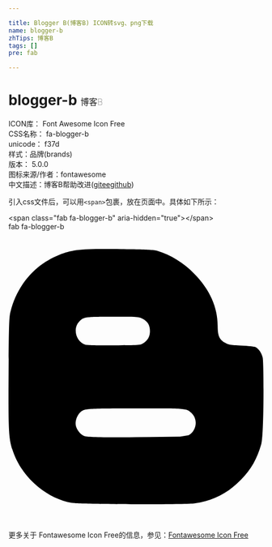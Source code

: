 ```yaml
---

title: Blogger B(博客B) ICON转svg、png下载
name: blogger-b
zhTips: 博客B
tags: []
pre: fab

---
```


# blogger-b  <small style="font-size: 60%;font-weight: 100">博客B</small>


<div class="detail-page">
<p>
<span>
ICON库：
<span class="badge-secondary badge">Font Awesome Icon Free</span> 
</span>
<br/>
<span>
CSS名称：
<span class="badge-secondary badge">fa-blogger-b</span> 
</span>
<br/>
<span>
unicode：
<span class="badge-secondary badge">f37d</span> 
<copy-btn content='f37d' btn-title=""></copy-btn>
<copy-btn :content='String.fromCodePoint(parseInt("f37d", 16))' btn-title="复制U"></copy-btn>
</span><br/><span>样式：<span class="badge-light badge">品牌(brands)</span></span>
<br/>
<span>
版本：
<span class="badge-secondary badge">5.0.0</span> 
</span>
<br/>
<span>图标来源/作者：<span class="badge-light badge">fontawesome</span></span> 
<br/>
<span class="zh-detail">中文描述：<span class="badge-primary badge">博客B</span><span class="help-link"><span>帮助改进</span>(<a href="https://gitee.com/liuwave/icon-helper/edit/master/json/fontawesome/brands/blogger-b.json" target="_blank" rel="noopener noreferrer">gitee</a><a href="https://github.com/liuwave/icon-helper/edit/master/json/fontawesome/brands/blogger-b.json" target="_blank" rel="noopener noreferrer">github</a></span>)</span><br/>
</p>
</div>
<div class="alert alert-dark">
  <i class="fab fa-blogger-b fa-xs"></i>
  <i class="fab fa-blogger-b fa-sm"></i>
  <i class="fab fa-blogger-b fa-lg"></i>
  <i class="fab fa-blogger-b fa-2x"></i>
  <i class="fab fa-blogger-b fa-3x"></i>
  <i class="fab fa-blogger-b fa-5x"></i>
  <i class="fab fa-blogger-b fa-7x"></i>
</div>
<div>
  <p>引入css文件后，可以用<code>&lt;span&gt;</code>包裹，放在页面中。具体如下所示：    
  </p>
  <div class="alert alert-primary" style="font-size: 14px">
    &lt;span class="fab fa-blogger-b" aria-hidden="true"&gt;&lt;/span&gt;
    <copy-btn content='<span class="fab fa-blogger-b" aria-hidden="true"></span>'></copy-btn>
  </div>
  <div class="alert alert-secondary">
    <i class="fab fa-blogger-b"
    style="font-size: 24px"
    aria-hidden="true"></i> fab fa-blogger-b
    <copy-btn content="fab fa-blogger-b" btn-title="复制图标名称"></copy-btn>
  </div>
</div>
<div id="svg" class="svg-wrap">
<svg xmlns="http://www.w3.org/2000/svg" viewBox="0 0 448 512"><path d="M446.6 222.7c-1.8-8-6.8-15.4-12.5-18.5-1.8-1-13-2.2-25-2.7-20.1-.9-22.3-1.3-28.7-5-10.1-5.9-12.8-12.3-12.9-29.5-.1-33-13.8-63.7-40.9-91.3-19.3-19.7-40.9-33-65.5-40.5-5.9-1.8-19.1-2.4-63.3-2.9-69.4-.8-84.8.6-108.4 10C45.9 59.5 14.7 96.1 3.3 142.9 1.2 151.7.7 165.8.2 246.8c-.6 101.5.1 116.4 6.4 136.5 15.6 49.6 59.9 86.3 104.4 94.3 14.8 2.7 197.3 3.3 216 .8 32.5-4.4 58-17.5 81.9-41.9 17.3-17.7 28.1-36.8 35.2-62.1 4.9-17.6 4.5-142.8 2.5-151.7zm-322.1-63.6c7.8-7.9 10-8.2 58.8-8.2 43.9 0 45.4.1 51.8 3.4 9.3 4.7 13.4 11.3 13.4 21.9 0 9.5-3.8 16.2-12.3 21.6-4.6 2.9-7.3 3.1-50.3 3.3-26.5.2-47.7-.4-50.8-1.2-16.6-4.7-22.8-28.5-10.6-40.8zm191.8 199.8l-14.9 2.4-77.5.9c-68.1.8-87.3-.4-90.9-2-7.1-3.1-13.8-11.7-14.9-19.4-1.1-7.3 2.6-17.3 8.2-22.4 7.1-6.4 10.2-6.6 97.3-6.7 89.6-.1 89.1-.1 97.6 7.8 12.1 11.3 9.5 31.2-4.9 39.4z"/></svg>
</div>
<detail full-name='fa-blogger-b'></detail>
    
<div><p>更多关于  Fontawesome Icon Free的信息，参见：<a target="_blank" href="https://iconhelper.cn/fontawesome.html">Fontawesome Icon Free</a>
</p></div>

